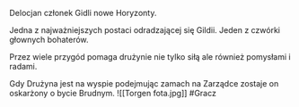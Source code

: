 Delocjan członek Gidli nowe Horyzonty.

Jedna z najważniejszych postaci odradzającej się Gildii. Jeden z czwórki głownych bohaterów.

Przez wiele przygód pomaga drużynie nie tylko siłą ale również pomysłami i radami.

Gdy Drużyna jest na wyspie podejmując zamach na Zarządce zostaje on oskarżony o bycie Brudnym.
![[Torgen fota.jpg]]
#Gracz
